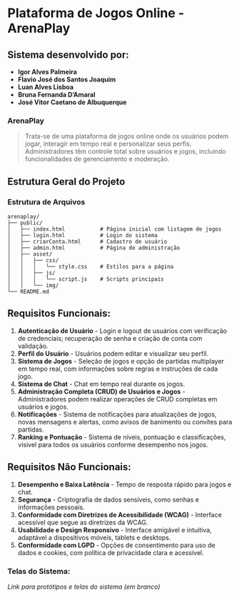 # Plataforma de Jogos Online - ArenaPlay

## Sistema desenvolvido por:
- **Igor Alves Palmeira**
- **Flavio José dos Santos Joaquim**
- **Luan Alves Lisboa**
- **Bruna Fernanda D’Amaral**
- **José Vitor Caetano de Albuquerque**

### ArenaPlay

> Trata-se de uma plataforma de jogos online onde os usuários podem jogar, interagir em tempo real e personalizar seus perfis. Administradores têm controle total sobre usuários e jogos, incluindo funcionalidades de gerenciamento e moderação.

## Estrutura Geral do Projeto
### Estrutura de Arquivos

```plaintext
arenaplay/
├── public/
│   ├── index.html           # Página inicial com listagem de jogos
│   ├── login.html           # Login do sistema
│   ├── criarConta.html      # Cadastro de usuário
│   ├── admin.html           # Página de administração
│   ├── asset/
│   │   ├── css/
│   │   │   └── style.css    # Estilos para a página
│   │   ├── js/
│   │   │   └── script.js    # Scripts principais
│   │   └── img/
└── README.md
```

## Requisitos Funcionais:
1. **Autenticação de Usuário** - Login e logout de usuários com verificação de credenciais; recuperação de senha e criação de conta com validação.
2. **Perfil do Usuário** - Usuários podem editar e visualizar seu perfil.
3. **Sistema de Jogos** - Seleção de jogos e opção de partidas multiplayer em tempo real, com informações sobre regras e instruções de cada jogo.
4. **Sistema de Chat** - Chat em tempo real durante os jogos.
5. **Administração Completa (CRUD) de Usuários e Jogos** - Administradores podem realizar operações de CRUD completas em usuários e jogos.
6. **Notificações** - Sistema de notificações para atualizações de jogos, novas mensagens e alertas, como avisos de banimento ou convites para partidas.
7. **Ranking e Pontuação** - Sistema de níveis, pontuação e classificações, visível para todos os usuários conforme desempenho nos jogos.

## Requisitos Não Funcionais:
1. **Desempenho e Baixa Latência** - Tempo de resposta rápido para jogos e chat.
2. **Segurança** - Criptografia de dados sensíveis, como senhas e informações pessoais.
3. **Conformidade com Diretrizes de Acessibilidade (WCAG)** - Interface acessível que segue as diretrizes da WCAG.
4. **Usabilidade e Design Responsivo** - Interface amigável e intuitiva, adaptável a dispositivos móveis, tablets e desktops.
5. **Conformidade com LGPD** - Opções de consentimento para uso de dados e cookies, com política de privacidade clara e acessível.

### Telas do Sistema:
*Link para protótipos e telas do sistema (em branco)*